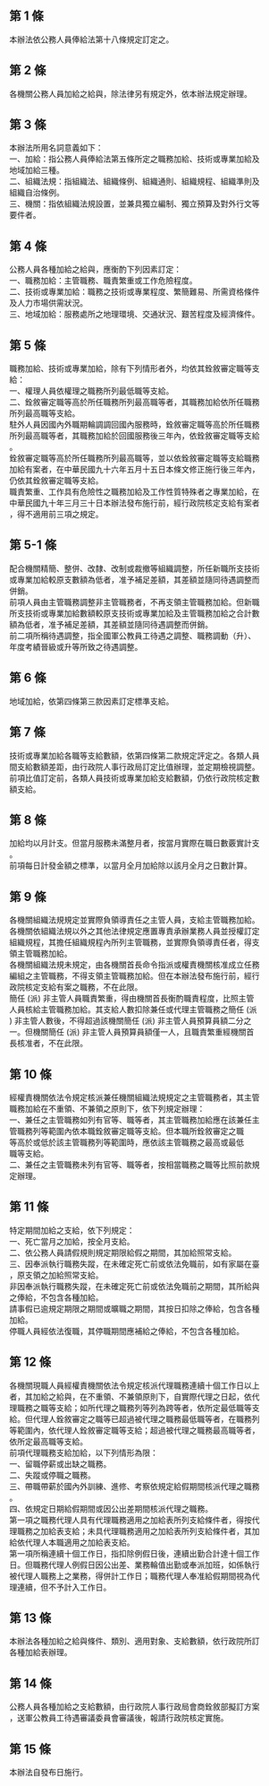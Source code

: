 第 1 條
-------
本辦法依公務人員俸給法第十八條規定訂定之。

第 2 條
-------
各機關公務人員加給之給與，除法律另有規定外，依本辦法規定辦理。

第 3 條
-------
本辦法所用名詞意義如下：  
一、加給：指公務人員俸給法第五條所定之職務加給、技術或專業加給及  
    地域加給三種。  
二、組織法規：指組織法、組織條例、組織通則、組織規程、組織準則及  
    組織自治條例。  
三、機關：指依組織法規設置，並兼具獨立編制、獨立預算及對外行文等  
    要件者。

第 4 條
-------
公務人員各種加給之給與，應衡酌下列因素訂定：  
一、職務加給：主管職務、職責繁重或工作危險程度。  
二、技術或專業加給：職務之技術或專業程度、繁簡難易、所需資格條件  
    及人力市場供需狀況。  
三、地域加給：服務處所之地理環境、交通狀況、艱苦程度及經濟條件。

第 5 條
-------
職務加給、技術或專業加給，除有下列情形者外，均依其銓敘審定職等支  
給：  
一、權理人員依權理之職務所列最低職等支給。  
二、銓敘審定職等高於所任職務所列最高職等者，其職務加給依所任職務  
    所列最高職等支給。  
駐外人員因國內外職期輪調調回國內服務時，銓敘審定職等高於所任職務  
所列最高職等者，其職務加給於回國服務後三年內，依銓敘審定職等支給  
。  
銓敘審定職等高於所任職務所列最高職等，並以依銓敘審定職等支給職務  
加給有案者，在中華民國九十六年五月十五日本條文修正施行後三年內，  
仍依其銓敘審定職等支給。  
職責繁重、工作具有危險性之職務加給及工作性質特殊者之專業加給，在  
中華民國九十年三月三十日本辦法發布施行前，經行政院核定支給有案者  
，得不適用前三項之規定。

第 5-1 條
---------
配合機關精簡、整併、改隸、改制或裁撤等組織調整，所任新職所支技術  
或專業加給較原支數額為低者，准予補足差額，其差額並隨同待遇調整而  
併銷。  
前項人員由主管職務調整非主管職務者，不再支領主管職務加給。但新職  
所支技術或專業加給數額較原支技術或專業加給及主管職務加給之合計數  
額為低者，准予補足差額，其差額並隨同待遇調整而併銷。  
前二項所稱待遇調整，指全國軍公教員工待遇之調整、職務調動（升）、  
年度考績晉級或升等所致之待遇調整。

第 6 條
-------
地域加給，依第四條第三款因素訂定標準支給。

第 7 條
-------
技術或專業加給各職等支給數額，依第四條第二款規定評定之。各類人員  
間支給數額差距，由行政院人事行政局訂定比值辦理，並定期檢視調整。  
前項比值訂定前，各類人員技術或專業加給支給數額，仍依行政院核定數  
額支給。

第 8 條
-------
加給均以月計支。但當月服務未滿整月者，按當月實際在職日數覈實計支  
。  
前項每日計發金額之標準，以當月全月加給除以該月全月之日數計算。

第 9 條
-------
各機關組織法規規定並實際負領導責任之主管人員，支給主管職務加給。  
各機關依組織法規以外之其他法律規定應置專責承辦業務人員並授權訂定  
組織規程，其擔任組織規程內所列主管職務，並實際負領導責任者，得支  
領主管職務加給。  
各機關組織法規未規定，由各機關首長命令指派或權責機關核准成立任務  
編組之主管職務，不得支領主管職務加給。但在本辦法發布施行前，經行  
政院核定支給有案之職務，不在此限。  
簡任 (派) 非主管人員職責繁重，得由機關首長衡酌職責程度，比照主管  
人員核給主管職務加給。其支給人數扣除兼任或代理主管職務之簡任 (派  
) 非主管人數後，不得超過該機關簡任 (派) 非主管人員預算員額二分之  
一。但機關簡任 (派) 非主管人員預算員額僅一人，且職責繁重經機關首  
長核准者，不在此限。

第 10 條
--------
經權責機關依法令規定核派兼任機關組織法規規定之主管職務者，其主管  
職務加給在不重領、不兼領之原則下，依下列規定辦理：  
一、兼任之主管職務如列有官等、職等者，其主管職務加給應在該兼任主  
    管職務列等範圍內依本職銓敘審定職等支給。但本職所銓敘審定之職  
    等高於或低於該主管職務列等範圍時，應依該主管職務之最高或最低  
    職等支給。  
二、兼任之主管職務未列有官等、職等者，按相當職務之職等比照前款規  
    定辦理。

第 11 條
--------
特定期間加給之支給，依下列規定：  
一、死亡當月之加給，按全月支給。  
二、依公務人員請假規則規定期限給假之期間，其加給照常支給。  
三、因奉派執行職務失蹤，在未確定死亡前或依法免職前，如有家屬在臺  
    ，原支領之加給照常支給。  
非因奉派執行職務失蹤，在未確定死亡前或依法免職前之期間，其所給與  
之俸給，不包含各種加給。  
請事假已逾規定期限之期間或曠職之期間，其按日扣除之俸給，包含各種  
加給。  
停職人員經依法復職，其停職期間應補給之俸給，不包含各種加給。

第 12 條
--------
各機關現職人員經權責機關依法令規定核派代理職務連續十個工作日以上  
者，其加給之給與，在不重領、不兼領原則下，自實際代理之日起，依代  
理職務之職等支給；如所代理之職務列等列為跨等者，依所定最低職等支  
給。但代理人銓敘審定之職等已超過被代理之職務最低職等者，在職務列  
等範圍內，依代理人銓敘審定職等支給；超過被代理之職務最高職等者，  
依所定最高職等支給。  
前項代理職務支給加給，以下列情形為限：  
一、留職停薪或出缺之職務。  
二、失蹤或停職之職務。  
三、帶職帶薪於國內外訓練、進修、考察依規定給假期間核派代理之職務  
    。  
四、依規定日期給假期間或因公出差期間核派代理之職務。  
第一項之職務代理人具有代理職務適用之加給表所列支給條件者，得按代  
理職務之加給表支給；未具代理職務適用之加給表所列支給條件者，其加  
給依代理人本職適用之加給表支給。  
第一項所稱連續十個工作日，指扣除例假日後，連續出勤合計達十個工作  
日。但職務代理人例假日因公出差、業務輪值出勤或奉派加班，如係執行  
被代理人職務上之業務，得併計工作日；職務代理人奉准給假期間視為代  
理連續，但不予計入工作日。

第 13 條
--------
本辦法各種加給之給與條件、類別、適用對象、支給數額，依行政院所訂  
各種加給表辦理。

第 14 條
--------
公務人員各種加給之支給數額，由行政院人事行政局會商銓敘部擬訂方案  
，送軍公教員工待遇審議委員會審議後，報請行政院核定實施。

第 15 條
--------
本辦法自發布日施行。

